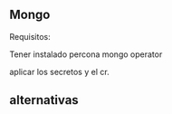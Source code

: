 ## Mongo

Requisitos:

Tener instalado percona mongo operator

aplicar los secretos y el cr.

## alternativas

